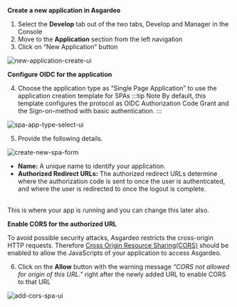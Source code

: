 **Create a new application in Asgardeo**

1. Select the **Develop** tab out of the two tabs, Develop and Manager in the Console
2. Move to the **Application** section from the left navigation
3. Click on “New Application” button 

<img :src="$withBase('/assets/img/guides/applications/create-new-app.png')" alt="new-application-create-ui">

**Configure OIDC for the application**

4. Choose the application type as “Single Page Application” to use the application creation template for SPAs
:::tip Note
By default, this template configures the protocol as OIDC Authorization Code Grant and the Sign-on-method with basic authentication.
:::

<img :src="$withBase('/assets/img/guides/applications/select-app-type.png')" alt="spa-app-type-select-ui">
   
5. Provide the following details.

<img :src="$withBase('/assets/img/guides/applications/create-new-spa.png')" alt="create-new-spa-form">

- **Name:** A unique name to identify your application.
- **Authorized Redirect URLs:** The authorized redirect URLs determine where the authorization code is sent to once the user is authenticated, and where the user is redirected to once the logout is complete. 
<br>
This is where your app is running and you can change this later also.

**Enable CORS for the authorized URL**

To avoid possible security attacks, Asgardeo restricts the cross-origin HTTP requests. Therefore [Cross Origin Resource Sharing(CORS)](TODO:link-to-concept) should be enabled to allow the JavaScripts of your application to access Asgardeo. 

6. Click on the **Allow** button with the warning message *“CORS not allowed for origin of this URL."* right after the newly added URL to enable CORS to that URL

<img :src="$withBase('/assets/img/guides/applications/add-cors-spa.png')" alt="add-cors-spa-ui">
